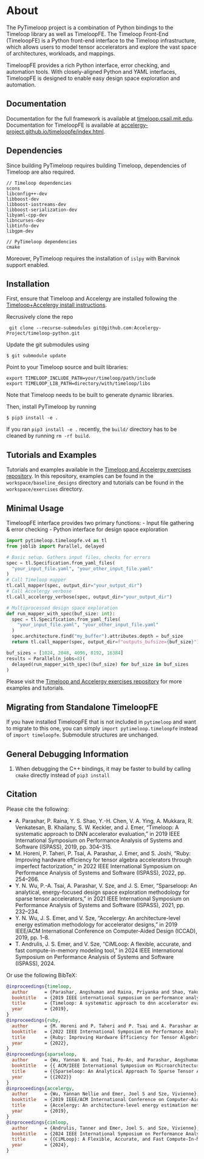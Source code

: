 # About
The PyTimeloop project is a combination of Python bindings to the Timeloop
library as well as TimeloopFE. The Timeloop Front-End (TimeloopFE) is a Python
front-end interface to the Timeloop infrastructure, which allows users to model
tensor accelerators and explore the vast space of architectures, workloads, and
mappings.

TimeloopFE provides a rich Python interface, error checking, and automation
tools. With closely-aligned Python and YAML interfaces, TimeloopFE is designed
to enable easy design space exploration and automation.

## Documentation
Documentation for the full framework is available at
[timeloop.csail.mit.edu](https://timeloop.csail.mit.edu). Documentation for TimeloopFE
is available at
[accelergy-project.github.io/timeloopfe/index.html](https://accelergy-project.github.io/timeloopfe/index.html).

## Dependencies
Since building PyTimeloop requires building Timeloop, dependencies of
Timeloop are also required.
```
// Timeloop dependencies
scons
libconfig++-dev
libboost-dev
libboost-iostreams-dev
libboost-serialization-dev
libyaml-cpp-dev
libncurses-dev
libtinfo-dev
libgpm-dev

// PyTimeloop dependencies
cmake
```

Moreover, PyTimeloop requires the installation of `islpy` with Barvinok support
enabled.

## Installation
First, ensure that Timeloop and Accelergy are installed following the
[Timeloop+Accelergy install instructions](https://timeloop.csail.mit.edu/installation).

Recrusively clone the repo
```
 git clone --recurse-submodules git@github.com:Accelergy-Project/timeloop-python.git
```

Update the git submodules using
```
$ git submodule update
```
Point to your Timeloop source and built libraries:
```
export TIMELOOP_INCLUDE_PATH=your/timeloop/path/include
export TIMELOOP_LIB_PATH=directory/with/timeloop/libs
```
Note that Timeloop needs to be built to generate dynamic libraries.

Then, install PyTimeloop by running
```
$ pip3 install -e .
```
If you ran `pip3 install -e .` recently, the `build/` directory has to be
cleaned by running `rm -rf build`.

## Tutorials and Examples
Tutorials and examples available in the [Timeloop and Accelergy exercises
repository](https://github.com/Accelergy-Project/timeloop-accelergy-exercises.git).
In this repository, examples can be found in the `workspace/baseline_designs`
directory and tutorials can be found in the `workspace/exercises` directory.

## Minimal Usage
TimeloopFE interface provides two primary functions: - Input file gathering &
error checking - Python interface for design space exploration
```python 
import pytimeloop.timeloopfe.v4 as tl
from joblib import Parallel, delayed

# Basic setup. Gathers input files, checks for errors
spec = tl.Specification.from_yaml_files(
  "your_input_file.yaml", "your_other_input_file.yaml"
)
# Call Timeloop mapper
tl.call_mapper(spec, output_dir="your_output_dir")
# Call Accelergy verbose
tl.call_accelergy_verbose(spec, output_dir="your_output_dir")

# Multiprocessed design space exploration
def run_mapper_with_spec(buf_size: int):
  spec = tl.Specification.from_yaml_files(
    "your_input_file.yaml", "your_other_input_file.yaml"
  )
  spec.architecture.find("my_buffer").attributes.depth = buf_size
  return tl.call_mapper(spec, output_dir=f"outputs_bufsize={buf_size}")

buf_sizes = [1024, 2048, 4096, 8192, 16384]
results = Parallel(n_jobs=8)(
  delayed(run_mapper_with_spec)(buf_size) for buf_size in buf_sizes
)
```

Please visit the [Timeloop and Accelergy exercises
repository](https://github.com/Accelergy-Project/timeloop-accelergy-exercises.git)
for more examples and tutorials.

## Migrating from Standalone TimeloopFE
If you have installed TimeloopFE that is not included in `pytimeloop` and want
to migrate to this one, you can simply `import pytimeloop.timeloopfe` instead
of `import timeloopfe`. Submodule structures are unchanged.

## General Debugging Information
1. When debugging the C++ bindings, it may be faster to build by calling `cmake`
   directly instead of `pip3 install`

## Citation
Please cite the following:

- A. Parashar, P. Raina, Y. S. Shao, Y.-H. Chen, V. A. Ying, A. Mukkara, R. Venkatesan, B. Khailany, S. W. Keckler, and J. Emer, “Timeloop: A systematic approach to DNN accelerator evaluation,” in 2019 IEEE International Symposium on Performance Analysis of Systems and Software (ISPASS), 2019, pp. 304–315.
- M. Horeni, P. Taheri, P. Tsai, A. Parashar, J. Emer, and S. Joshi, “Ruby: Improving hardware efficiency for tensor algebra accelerators through imperfect factorization,” in 2022 IEEE International Symposium on Performance Analysis of Systems and Software (ISPASS), 2022, pp. 254–266.
- Y. N. Wu, P.-A. Tsai, A. Parashar, V. Sze, and J. S. Emer, “Sparseloop: An analytical, energy-focused design space exploration methodology for sparse tensor accelerators,” in 2021 IEEE International Symposium on Performance Analysis of Systems and Software (ISPASS), 2021, pp. 232–234.
- Y. N. Wu, J. S. Emer, and V. Sze, “Accelergy: An architecture-level energy estimation methodology for accelerator designs,” in 2019 IEEE/ACM International Conference on Computer-Aided Design (ICCAD), 2019, pp. 1–8.
- T. Andrulis, J. S. Emer, and V. Sze, “CiMLoop: A flexible, accurate, and fast compute-in-memory modeling tool,” in 2024 IEEE International Symposium on Performance Analysis of Systems and Software (ISPASS), 2024.

Or use the following BibTeX:

```BibTeX
@inproceedings{timeloop,
  author      = {Parashar, Angshuman and Raina, Priyanka and Shao, Yakun Sophia and  Chen, Yu-Hsin and Ying, Victor A and Mukkara, Anurag and Venkatesan, Rangharajan and Khailany, Brucek and Keckler, Stephen W and Emer, Joel},
  booktitle   = {2019 IEEE international symposium on performance analysis of systems and software (ISPASS)}, pages={304--315}, year={2019},
  title       = {Timeloop: A systematic approach to dnn accelerator evaluation},
  year        = {2019},
}
@inproceedings{ruby,
  author      = {M. Horeni and P. Taheri and P. Tsai and A. Parashar and J. Emer and S. Joshi},
  booktitle   = {2022 IEEE International Symposium on Performance Analysis of Systems and Software (ISPASS)},
  title       = {Ruby: Improving Hardware Efficiency for Tensor Algebra Accelerators Through Imperfect Factorization},
  year        = {2022},
}
@inproceedings{sparseloop,
  author      = {Wu, Yannan N. and Tsai, Po-An, and Parashar, Angshuman and Sze, Vivienne and Emer, Joel S.},
  booktitle   = {{ ACM/IEEE International Symposium on Microarchitecture (MICRO)}},
  title       = {{Sparseloop: An Analytical Approach To Sparse Tensor Accelerator Modeling }},
  year        = {{2022}}
}
@inproceedings{accelergy,
  author      = {Wu, Yannan Nellie and Emer, Joel S and Sze, Vivienne},
  booktitle   = {2019 IEEE/ACM International Conference on Computer-Aided Design (ICCAD)},
  title       = {Accelergy: An architecture-level energy estimation methodology for accelerator designs},
  year        = {2019},
}
@inproceedings{cimloop,
  author      = {Andrulis, Tanner and Emer, Joel S. and Sze, Vivienne},
  booktitle   = {2024 IEEE International Symposium on Performance Analysis of Systems and Software (ISPASS)}, 
  title       = {{CiMLoop}: A Flexible, Accurate, and Fast Compute-In-Memory Modeling Tool}, 
  year        = {2024},
}
```
